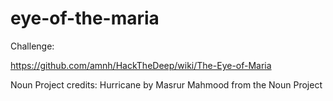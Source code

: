 # eye-of-the-maria

Challenge:

https://github.com/amnh/HackTheDeep/wiki/The-Eye-of-Maria

Noun Project credits:
Hurricane by Masrur Mahmood from the Noun Project
